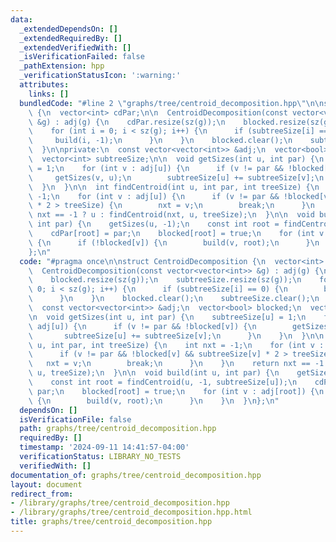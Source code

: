 ```yaml
---
data:
  _extendedDependsOn: []
  _extendedRequiredBy: []
  _extendedVerifiedWith: []
  _isVerificationFailed: false
  _pathExtension: hpp
  _verificationStatusIcon: ':warning:'
  attributes:
    links: []
  bundledCode: "#line 2 \"graphs/tree/centroid_decomposition.hpp\"\n\nstruct CentroidDecomposition\
    \ {\n  vector<int> cdPar;\n\n  CentroidDecomposition(const vector<vector<int>>\
    \ &g) : adj(g) {\n    cdPar.resize(sz(g));\n    blocked.resize(sz(g));\n    subtreeSize.resize(sz(g));\n\
    \    for (int i = 0; i < sz(g); i++) {\n      if (subtreeSize[i] == 0) {\n   \
    \     build(i, -1);\n      }\n    }\n    blocked.clear();\n    subtreeSize.clear();\n\
    \  }\n\nprivate:\n  const vector<vector<int>> &adj;\n  vector<bool> blocked;\n\
    \  vector<int> subtreeSize;\n\n  void getSizes(int u, int par) {\n    subtreeSize[u]\
    \ = 1;\n    for (int v : adj[u]) {\n      if (v != par && !blocked[v]) {\n   \
    \     getSizes(v, u);\n        subtreeSize[u] += subtreeSize[v];\n      }\n  \
    \  }\n  }\n\n  int findCentroid(int u, int par, int treeSize) {\n    int nxt =\
    \ -1;\n    for (int v : adj[u]) {\n      if (v != par && !blocked[v] && subtreeSize[v]\
    \ * 2 > treeSize) {\n        nxt = v;\n        break;\n      }\n    }\n    return\
    \ nxt == -1 ? u : findCentroid(nxt, u, treeSize);\n  }\n\n  void build(int u,\
    \ int par) {\n    getSizes(u, -1);\n    const int root = findCentroid(u, -1, subtreeSize[u]);\n\
    \    cdPar[root] = par;\n    blocked[root] = true;\n    for (int v : adj[root])\
    \ {\n      if (!blocked[v]) {\n        build(v, root);\n      }\n    }\n  }\n\
    };\n"
  code: "#pragma once\n\nstruct CentroidDecomposition {\n  vector<int> cdPar;\n\n\
    \  CentroidDecomposition(const vector<vector<int>> &g) : adj(g) {\n    cdPar.resize(sz(g));\n\
    \    blocked.resize(sz(g));\n    subtreeSize.resize(sz(g));\n    for (int i =\
    \ 0; i < sz(g); i++) {\n      if (subtreeSize[i] == 0) {\n        build(i, -1);\n\
    \      }\n    }\n    blocked.clear();\n    subtreeSize.clear();\n  }\n\nprivate:\n\
    \  const vector<vector<int>> &adj;\n  vector<bool> blocked;\n  vector<int> subtreeSize;\n\
    \n  void getSizes(int u, int par) {\n    subtreeSize[u] = 1;\n    for (int v :\
    \ adj[u]) {\n      if (v != par && !blocked[v]) {\n        getSizes(v, u);\n \
    \       subtreeSize[u] += subtreeSize[v];\n      }\n    }\n  }\n\n  int findCentroid(int\
    \ u, int par, int treeSize) {\n    int nxt = -1;\n    for (int v : adj[u]) {\n\
    \      if (v != par && !blocked[v] && subtreeSize[v] * 2 > treeSize) {\n     \
    \   nxt = v;\n        break;\n      }\n    }\n    return nxt == -1 ? u : findCentroid(nxt,\
    \ u, treeSize);\n  }\n\n  void build(int u, int par) {\n    getSizes(u, -1);\n\
    \    const int root = findCentroid(u, -1, subtreeSize[u]);\n    cdPar[root] =\
    \ par;\n    blocked[root] = true;\n    for (int v : adj[root]) {\n      if (!blocked[v])\
    \ {\n        build(v, root);\n      }\n    }\n  }\n};\n"
  dependsOn: []
  isVerificationFile: false
  path: graphs/tree/centroid_decomposition.hpp
  requiredBy: []
  timestamp: '2024-09-11 14:41:57-04:00'
  verificationStatus: LIBRARY_NO_TESTS
  verifiedWith: []
documentation_of: graphs/tree/centroid_decomposition.hpp
layout: document
redirect_from:
- /library/graphs/tree/centroid_decomposition.hpp
- /library/graphs/tree/centroid_decomposition.hpp.html
title: graphs/tree/centroid_decomposition.hpp
---
```

